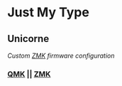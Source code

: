 # Just My Type

## Unicorne

_Custom [ZMK](https://zmk.dev/) firmware configuration_

### [QMK](./qmk/) || [ZMK](./zmk/)
